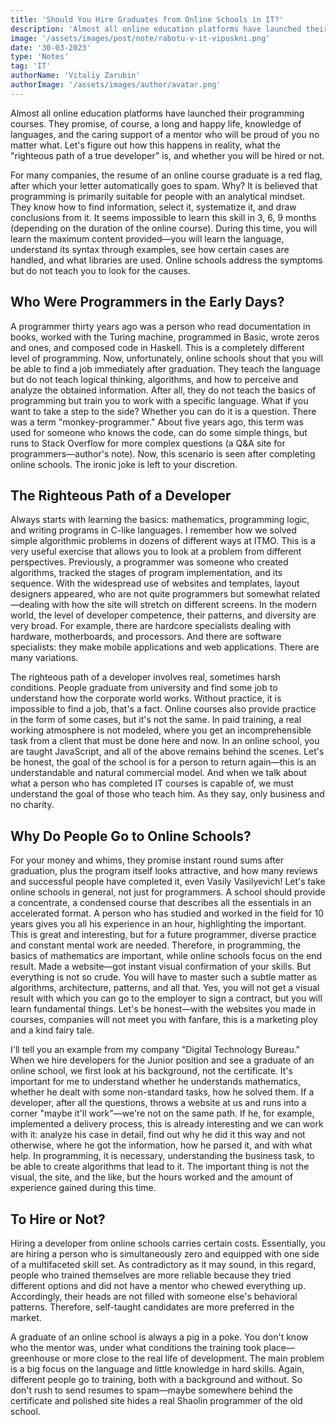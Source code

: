 ```yaml
---
title: 'Should You Hire Graduates from Online Schools in IT?'
description: 'Almost all online education platforms have launched their programming courses. They promise, of course, a long and happy life, knowledge of languages, and the caring support of a mentor who will be proud of you no matter what. Let''s figure out how this happens in reality, what the "righteous path of a true developer" is, and whether you will be hired or not.'
image: '/assets/images/post/note/rabotu-v-it-vipuskni.png'
date: '30-03-2023'
type: 'Notes'
tag: 'IT'
authorName: 'Vitaliy Zarubin'
authorImage: '/assets/images/author/avatar.png'
---
```


Almost all online education platforms have launched their programming courses. They promise, of course, a long and happy life, knowledge of languages, and the caring support of a mentor who will be proud of you no matter what. Let's figure out how this happens in reality, what the "righteous path of a true developer" is, and whether you will be hired or not.

For many companies, the resume of an online course graduate is a red flag, after which your letter automatically goes to spam. Why? It is believed that programming is primarily suitable for people with an analytical mindset. They know how to find information, select it, systematize it, and draw conclusions from it. It seems impossible to learn this skill in 3, 6, 9 months (depending on the duration of the online course). During this time, you will learn the maximum content provided—you will learn the language, understand its syntax through examples, see how certain cases are handled, and what libraries are used. Online schools address the symptoms but do not teach you to look for the causes.

## Who Were Programmers in the Early Days?

A programmer thirty years ago was a person who read documentation in books, worked with the Turing machine, programmed in Basic, wrote zeros and ones, and composed code in Haskell. This is a completely different level of programming. Now, unfortunately, online schools shout that you will be able to find a job immediately after graduation. They teach the language but do not teach logical thinking, algorithms, and how to perceive and analyze the obtained information. After all, they do not teach the basics of programming but train you to work with a specific language. What if you want to take a step to the side? Whether you can do it is a question. There was a term "monkey-programmer." About five years ago, this term was used for someone who knows the code, can do some simple things, but runs to Stack Overflow for more complex questions (a Q&A site for programmers—author's note). Now, this scenario is seen after completing online schools. The ironic joke is left to your discretion.

## The Righteous Path of a Developer

Always starts with learning the basics: mathematics, programming logic, and writing programs in C-like languages. I remember how we solved simple algorithmic problems in dozens of different ways at ITMO. This is a very useful exercise that allows you to look at a problem from different perspectives. Previously, a programmer was someone who created algorithms, tracked the stages of program implementation, and its sequence. With the widespread use of websites and templates, layout designers appeared, who are not quite programmers but somewhat related—dealing with how the site will stretch on different screens. In the modern world, the level of developer competence, their patterns, and diversity are very broad. For example, there are hardcore specialists dealing with hardware, motherboards, and processors. And there are software specialists: they make mobile applications and web applications. There are many variations.

The righteous path of a developer involves real, sometimes harsh conditions. People graduate from university and find some job to understand how the corporate world works. Without practice, it is impossible to find a job, that's a fact. Online courses also provide practice in the form of some cases, but it's not the same. In paid training, a real working atmosphere is not modeled, where you get an incomprehensible task from a client that must be done here and now. In an online school, you are taught JavaScript, and all of the above remains behind the scenes. Let's be honest, the goal of the school is for a person to return again—this is an understandable and natural commercial model. And when we talk about what a person who has completed IT courses is capable of, we must understand the goal of those who teach him. As they say, only business and no charity.

## Why Do People Go to Online Schools?

For your money and whims, they promise instant round sums after graduation, plus the program itself looks attractive, and how many reviews and successful people have completed it, even Vasily Vasilyevich! Let's take online schools in general, not just for programmers. A school should provide a concentrate, a condensed course that describes all the essentials in an accelerated format. A person who has studied and worked in the field for 10 years gives you all his experience in an hour, highlighting the important. This is great and interesting, but for a future programmer, diverse practice and constant mental work are needed. Therefore, in programming, the basics of mathematics are important, while online schools focus on the end result. Made a website—got instant visual confirmation of your skills. But everything is not so crude. You will have to master such a subtle matter as algorithms, architecture, patterns, and all that. Yes, you will not get a visual result with which you can go to the employer to sign a contract, but you will learn fundamental things. Let's be honest—with the websites you made in courses, companies will not meet you with fanfare, this is a marketing ploy and a kind fairy tale.

I'll tell you an example from my company "Digital Technology Bureau." When we hire developers for the Junior position and see a graduate of an online school, we first look at his background, not the certificate. It's important for me to understand whether he understands mathematics, whether he dealt with some non-standard tasks, how he solved them. If a developer, after all the questions, throws a website at us and runs into a corner "maybe it'll work"—we're not on the same path. If he, for example, implemented a delivery process, this is already interesting and we can work with it: analyze his case in detail, find out why he did it this way and not otherwise, where he got the information, how he parsed it, and with what help. In programming, it is necessary, understanding the business task, to be able to create algorithms that lead to it. The important thing is not the visual, the site, and the like, but the hours worked and the amount of experience gained during this time.

## To Hire or Not?

Hiring a developer from online schools carries certain costs. Essentially, you are hiring a person who is simultaneously zero and equipped with one side of a multifaceted skill set. As contradictory as it may sound, in this regard, people who trained themselves are more reliable because they tried different options and did not have a mentor who chewed everything up. Accordingly, their heads are not filled with someone else's behavioral patterns. Therefore, self-taught candidates are more preferred in the market.

A graduate of an online school is always a pig in a poke. You don't know who the mentor was, under what conditions the training took place—greenhouse or more close to the real life of development. The main problem is a big focus on the language and little knowledge in hard skills. Again, different people go to training, both with a background and without. So don't rush to send resumes to spam—maybe somewhere behind the certificate and polished site hides a real Shaolin programmer of the old school.
